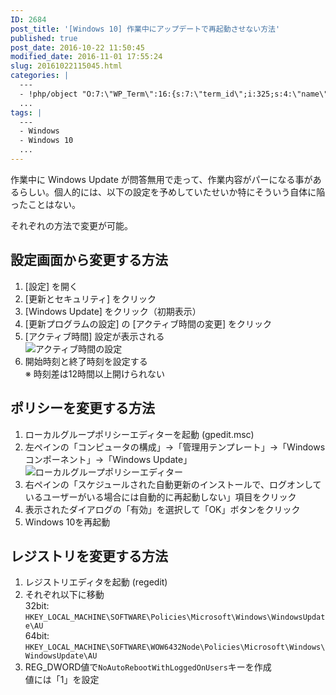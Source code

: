 ```yaml
---
ID: 2684
post_title: '[Windows 10] 作業中にアップデートで再起動させない方法'
published: true
post_date: 2016-10-22 11:50:45
modified_date: 2016-11-01 17:55:24
slug: 20161022115045.html
categories: |
  ---
  - !php/object "O:7:\"WP_Term\":16:{s:7:\"term_id\";i:325;s:4:\"name\";s:7:\"Windows\";s:4:\"slug\";s:7:\"windows\";s:10:\"term_group\";i:0;s:16:\"term_taxonomy_id\";i:336;s:8:\"taxonomy\";s:8:\"category\";s:11:\"description\";s:0:\"\";s:6:\"parent\";i:0;s:5:\"count\";i:30;s:6:\"filter\";s:3:\"raw\";s:6:\"cat_ID\";i:325;s:14:\"category_count\";i:30;s:20:\"category_description\";s:0:\"\";s:8:\"cat_name\";s:7:\"Windows\";s:17:\"category_nicename\";s:7:\"windows\";s:15:\"category_parent\";i:0;}"
  ...
tags: |
  ---
  - Windows
  - Windows 10
  ...
---
```

作業中に Windows Update が問答無用で走って、作業内容がパーになる事があるらしい。個人的には、以下の設定を予めしていたせいか特にそういう自体に陥ったことはない。
<!--more-->
それぞれの方法で変更が可能。

## 設定画面から変更する方法
1. [設定] を開く
1. [更新とセキュリティ] をクリック
1. [Windows Update] をクリック（初期表示）
1. [更新プログラムの設定] の [アクティブ時間の変更] をクリック
1. [アクティブ時間] 設定が表示される  
![アクティブ時間の設定](https://i.imgur.com/FbBYjdP.png)
1. 開始時刻と終了時刻を設定する  
※ 時刻差は12時間以上開けられない

## ポリシーを変更する方法
1. ローカルグループポリシーエディターを起動  (gpedit.msc)
1. 左ペインの「コンピュータの構成」→「管理用テンプレート」→「Windowsコンポーネント」→「Windows Update」  
![ローカルグループポリシーエディター](https://i.imgur.com/vyalay3.png)
1. 右ペインの「スケジュールされた自動更新のインストールで、ログオンしているユーザーがいる場合には自動的に再起動しない」項目をクリック
1. 表示されたダイアログの「有効」を選択して「OK」ボタンをクリック
1. Windows 10を再起動

## レジストリを変更する方法
1. レジストリエディタを起動  (regedit)
1. それぞれ以下に移動  
32bit: `HKEY_LOCAL_MACHINE\SOFTWARE\Policies\Microsoft\Windows\WindowsUpdate\AU`  
64bit: `HKEY_LOCAL_MACHINE\SOFTWARE\WOW6432Node\Policies\Microsoft\Windows\WindowsUpdate\AU`
1. REG_DWORD値で`NoAutoRebootWithLoggedOnUsers`キーを作成  
値には「1」を設定
